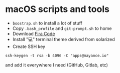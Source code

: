 # macOS scripts and tools

- `boostrap.sh` to install a lot of stuff
- Copy `.bash_profile` and `git-prompt.sh` to home  
- Download [Fira Code](https://github.com/tonsky/FiraCode)
- Install "💻" terminal theme derived from solarized
- Create SSH key 

```
ssh-keygen -t rsa -b 4096 -C "apps@mayance.io"
```
and add it everywhere I need (GitHub, Gitlab, etc)
